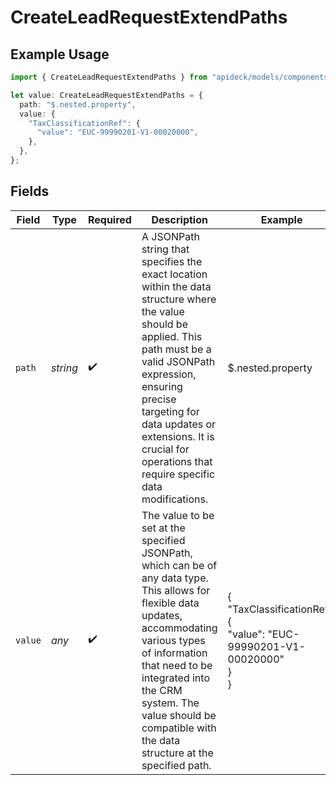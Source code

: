 # CreateLeadRequestExtendPaths

## Example Usage

```typescript
import { CreateLeadRequestExtendPaths } from "apideck/models/components";

let value: CreateLeadRequestExtendPaths = {
  path: "$.nested.property",
  value: {
    "TaxClassificationRef": {
      "value": "EUC-99990201-V1-00020000",
    },
  },
};
```

## Fields

| Field                                                                                                                                                                                                                                                                                             | Type                                                                                                                                                                                                                                                                                              | Required                                                                                                                                                                                                                                                                                          | Description                                                                                                                                                                                                                                                                                       | Example                                                                                                                                                                                                                                                                                           |
| ------------------------------------------------------------------------------------------------------------------------------------------------------------------------------------------------------------------------------------------------------------------------------------------------- | ------------------------------------------------------------------------------------------------------------------------------------------------------------------------------------------------------------------------------------------------------------------------------------------------- | ------------------------------------------------------------------------------------------------------------------------------------------------------------------------------------------------------------------------------------------------------------------------------------------------- | ------------------------------------------------------------------------------------------------------------------------------------------------------------------------------------------------------------------------------------------------------------------------------------------------- | ------------------------------------------------------------------------------------------------------------------------------------------------------------------------------------------------------------------------------------------------------------------------------------------------- |
| `path`                                                                                                                                                                                                                                                                                            | *string*                                                                                                                                                                                                                                                                                          | :heavy_check_mark:                                                                                                                                                                                                                                                                                | A JSONPath string that specifies the exact location within the data structure where the value should be applied. This path must be a valid JSONPath expression, ensuring precise targeting for data updates or extensions. It is crucial for operations that require specific data modifications. | $.nested.property                                                                                                                                                                                                                                                                                 |
| `value`                                                                                                                                                                                                                                                                                           | *any*                                                                                                                                                                                                                                                                                             | :heavy_check_mark:                                                                                                                                                                                                                                                                                | The value to be set at the specified JSONPath, which can be of any data type. This allows for flexible data updates, accommodating various types of information that need to be integrated into the CRM system. The value should be compatible with the data structure at the specified path.     | {<br/>"TaxClassificationRef": {<br/>"value": "EUC-99990201-V1-00020000"<br/>}<br/>}                                                                                                                                                                                                               |